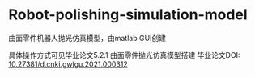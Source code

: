 # Robot-polishing-simulation-model
曲面零件机器人抛光仿真模型，由matlab GUI创建

具体操作方式可见毕业论文5.2.1 曲面零件抛光仿真模型搭建
毕业论文DOI: [10.27381/d.cnki.gwlgu.2021.000312](https://doi.org/10.27381/d.cnki.gwlgu.2021.000312)
